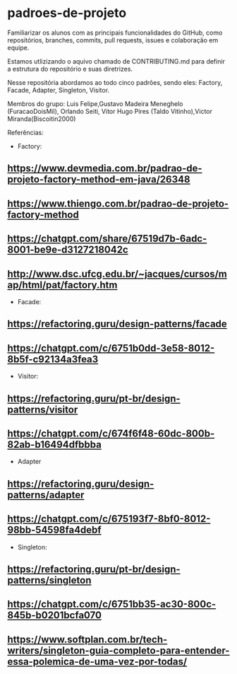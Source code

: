 # padroes-de-projeto
Familiarizar os alunos com as principais funcionalidades do GitHub, como repositórios, branches, commits, pull requests, issues e colaboração em equipe.

Estamos utlizizando o aquivo chamado de CONTRIBUTING.md para definir a estrutura do repositório e suas diretrizes.

Nesse repositória abordamos ao todo cinco padrões, sendo eles: Factory, Facade, Adapter, Singleton, Visitor.

Membros do grupo:  Luis Felipe,Gustavo Madeira Meneghelo (FuracaoDoisMil), Orlando Seiti, Vitor Hugo Pires (Taldo Vitinho),Victor Miranda(Biscoitin2000)

Referências: 

- Factory:

https://www.devmedia.com.br/padrao-de-projeto-factory-method-em-java/26348
-
https://www.thiengo.com.br/padrao-de-projeto-factory-method
-
https://chatgpt.com/share/67519d7b-6adc-8001-be9e-d3127218042c
-
http://www.dsc.ufcg.edu.br/~jacques/cursos/map/html/pat/factory.htm
-
- Facade:

https://refactoring.guru/design-patterns/facade
-
https://chatgpt.com/c/6751b0dd-3e58-8012-8b5f-c92134a3fea3
-
- Visitor:

https://refactoring.guru/pt-br/design-patterns/visitor
-
https://chatgpt.com/c/674f6f48-60dc-800b-82ab-b16494dfbbba
-
- Adapter

https://refactoring.guru/design-patterns/adapter
-
https://chatgpt.com/c/675193f7-8bf0-8012-98bb-54598fa4debf
-
- Singleton:

https://refactoring.guru/pt-br/design-patterns/singleton
-
https://chatgpt.com/c/6751bb35-ac30-800c-845b-b0201bcfa070
-
https://www.softplan.com.br/tech-writers/singleton-guia-completo-para-entender-essa-polemica-de-uma-vez-por-todas/
-

